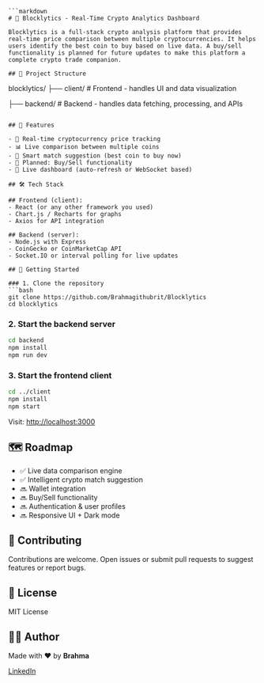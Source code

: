 ```
```markdown
# 🧱 Blocklytics - Real-Time Crypto Analytics Dashboard

Blocklytics is a full-stack crypto analysis platform that provides real-time price comparison between multiple cryptocurrencies. It helps users identify the best coin to buy based on live data. A buy/sell functionality is planned for future updates to make this platform a complete crypto trade companion.

## 📂 Project Structure

```

blocklytics/
├── client/   # Frontend - handles UI and data visualization

├── backend/   # Backend - handles data fetching, processing, and APIs

````

## 🚀 Features

- 🔄 Real-time cryptocurrency price tracking
- 📊 Live comparison between multiple coins
- 🧠 Smart match suggestion (best coin to buy now)
- 🔐 Planned: Buy/Sell functionality
- 📡 Live dashboard (auto-refresh or WebSocket based)

## 🛠️ Tech Stack

## Frontend (client):
- React (or any other framework you used)
- Chart.js / Recharts for graphs
- Axios for API integration

## Backend (server):
- Node.js with Express
- CoinGecko or CoinMarketCap API
- Socket.IO or interval polling for live updates

## 🧪 Getting Started

### 1. Clone the repository
```bash
git clone https://github.com/Brahmagithubrit/Blocklytics
cd blocklytics
````

### 2. Start the backend server

```bash
cd backend
npm install
npm run dev
```

### 3. Start the frontend client

```bash
cd ../client
npm install
npm start
```

Visit: [http://localhost:3000](http://localhost:3000)

## 🗺️ Roadmap

* ✅ Live data comparison engine
* ✅ Intelligent crypto match suggestion
* 🔜 Wallet integration
* 🔜 Buy/Sell functionality
* 🔜 Authentication & user profiles
* 🔜 Responsive UI + Dark mode

## 🤝 Contributing

Contributions are welcome. Open issues or submit pull requests to suggest features or report bugs.

## 📄 License

MIT License

## 👨‍💻 Author
Made with ❤️ by **Brahma**

[LinkedIn](https://www.linkedin.com/in/brahmananda-tosh-770995266/)

```
